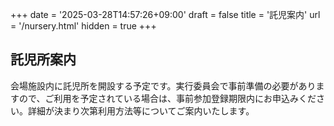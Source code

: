 +++
date = '2025-03-28T14:57:26+09:00'
draft = false
title = '託児案内'
url = '/nursery.html'
hidden = true
+++

## 託児所案内
会場施設内に託児所を開設する予定です。実行委員会で事前準備の必要がありますので、ご利用を予定されている場合は、事前参加登録期限内にお申込みください。詳細が決まり次第利用方法等についてご案内いたします。
